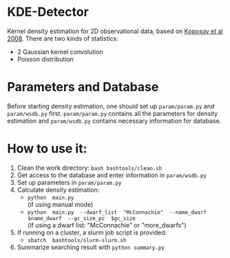 # KDE-Detector
Kernel density estimation for 2D observational data, based on [Koposov et al 2008](http://cdsads.u-strasbg.fr/abs/2008ApJ...686..279K). There are two kinds of statistics:
- 2 Gaussian kernel convolution
- Poisson distribution


# Parameters and Database
Before starting density estimation, one should set up `param/param.py` and `param/wsdb.py` first. `param/param.py` contains all the parameters for density estimation and `param/wsdb.py` contains necessary information for database.


# How to use it:
1. Clean the work directory: `bash bashtools/clean.sh`
2. Get access to the database and enter information in `param/wsdb.py`
3. Set up parameters in `param/param.py`
4. Calculate density estimation:
    - `python  main.py`<br>
    (if using manual mode)
    - `python  main.py  --dwarf_list  "McConnachie"  --name_dwarf  $name_dwarf  --gc_size_pc  $gc_size
`<br>
    (if using a dwarf list: "McConnachie" or "more_dwarfs")
5. If running on a cluster, a slurm job script is provided:
    - `sbatch  bashtools/slurm-slurm.sh`
6. Summarize searching result with `python summary.py`
